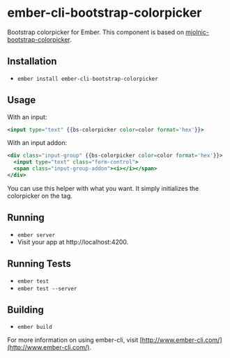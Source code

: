 # ember-cli-bootstrap-colorpicker

Bootstrap colorpicker for Ember. This component is based on [mjolnic-bootstrap-colorpicker](https://github.com/mjolnic/bootstrap-colorpicker/).

## Installation

* `ember install ember-cli-bootstrap-colorpicker`

## Usage

With an input:

```handlebars
<input type="text" {{bs-colorpicker color=color format='hex'}}>
```

With an input addon:

```handlebars
<div class="input-group" {{bs-colorpicker color=color format='hex'}}>
  <input type="text" class="form-control">
  <span class="input-group-addon"><i></i></span>
</div>
```

You can use this helper with what you want. It simply initializes the colorpicker on the tag.

## Running

* `ember server`
* Visit your app at http://localhost:4200.

## Running Tests

* `ember test`
* `ember test --server`

## Building

* `ember build`

For more information on using ember-cli, visit [http://www.ember-cli.com/](http://www.ember-cli.com/).
